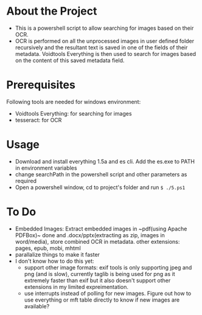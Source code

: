 # About the Project
- This is a powershell script to allow searching for images based on their OCR.
- OCR is performed on all the unprocessed images in user defined folder recursively and the resultant text is saved in one of the fields of their metadata. Voidtools Everything is then used to search for images based on the content of this saved metadata field.
# Prerequisites
Following tools are needed for windows environment:
- Voidtools Everything: for searching for images
- tesseract: for OCR
# Usage
- Download and install everything 1.5a and es cli. Add the es.exe to PATH in environment variables
- change searchPath in the powershell script and other parameters as required
- Open a powershell window, cd to project's folder and run ``` $ ./5.ps1 ```
# To Do
- Embedded Images: Extract embedded images in ~pdf(using Apache PDFBox)~ done and .docx/pptx(extracting as zip, images in word/media), store combined OCR in metadata.
  other extensions: pages, epub, mobi, mhtml
- parallalize things to make it faster
- I don't know how to do this yet:
  - support other image formats: exif tools is only supporting jpeg and png (and is slow), currently taglib is being used for png as it extremely faster than exif but it also doesn't support other extensions in my limited expreimentation.
  - use interrupts instead of polling for new images. Figure out how to use everything or mft table directly to know if new images are available?
